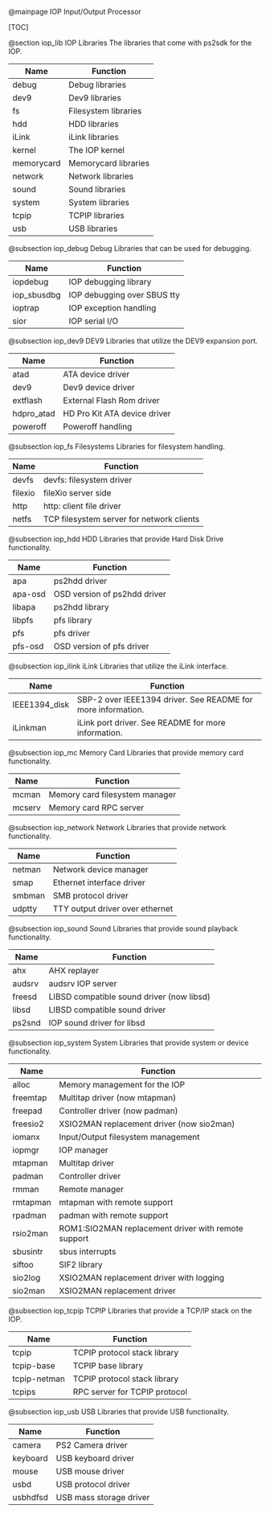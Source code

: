 @mainpage IOP Input/Output Processor

[TOC]

@section iop_lib IOP Libraries
The libraries that come with ps2sdk for the IOP.

Name        | Function
----------- | --------
debug       | Debug libraries
dev9        | Dev9 libraries
fs          | Filesystem libraries
hdd         | HDD libraries
iLink       | iLink libraries
kernel      | The IOP kernel
memorycard  | Memorycard libraries
network     | Network libraries
sound       | Sound libraries
system      | System libraries
tcpip       | TCPIP libraries
usb         | USB libraries


@subsection iop_debug Debug
Libraries that can be used for debugging.

Name        | Function
----------- | --------
iopdebug    | IOP debugging library
iop_sbusdbg | IOP debugging over SBUS tty
ioptrap     | IOP exception handling
sior        | IOP serial I/O

@subsection iop_dev9 DEV9
Libraries that utilize the DEV9 expansion port.

Name        | Function
----------- | --------
atad        | ATA device driver
dev9        | Dev9 device driver
extflash    | External Flash Rom driver
hdpro_atad  | HD Pro Kit ATA device driver
poweroff    | Poweroff handling


@subsection iop_fs Filesystems
Libraries for filesystem handling.

Name        | Function
----------- | --------
devfs       | devfs: filesystem driver
filexio     | fileXio server side
http        | http: client file driver
netfs       | TCP filesystem server for network clients

@subsection iop_hdd HDD
Libraries that provide Hard Disk Drive functionality.

Name    | Function
------- | --------
apa     | ps2hdd driver
apa-osd | OSD version of ps2hdd driver
libapa  | ps2hdd library
libpfs  | pfs library
pfs     | pfs driver
pfs-osd | OSD version of pfs driver

@subsection iop_ilink iLink
Libraries that utilize the iLink interface.

Name          | Function
------------- | --------
IEEE1394_disk | SBP-2 over IEEE1394 driver. See README for more information.
iLinkman      | iLink port driver. See README for more information.

@subsection iop_mc Memory Card
Libraries that provide memory card functionality.

Name   | Function
------ | --------
mcman  | Memory card filesystem manager
mcserv | Memory card RPC server

@subsection iop_network Network
Libraries that provide network functionality.

Name   | Function
------ | --------
netman | Network device manager
smap   | Ethernet interface driver
smbman | SMB protocol driver
udptty | TTY output driver over ethernet

@subsection iop_sound Sound
Libraries that provide sound playback functionality.

Name   | Function
------ | --------
ahx    | AHX replayer
audsrv | audsrv IOP server
freesd | LIBSD compatible sound driver (now libsd)
libsd  | LIBSD compatible sound driver
ps2snd | IOP sound driver for libsd

@subsection iop_system System
Libraries that provide system or device functionality.

Name     | Function
-------- | --------
alloc    | Memory management for the IOP
freemtap | Multitap driver (now mtapman)
freepad  | Controller driver (now padman)
freesio2 | XSIO2MAN replacement driver (now sio2man)
iomanx   | Input/Output filesystem management
iopmgr   | IOP manager
mtapman  | Multitap driver
padman   | Controller driver
rmman    | Remote manager
rmtapman | mtapman with remote support
rpadman  | padman with remote support
rsio2man | ROM1:SIO2MAN replacement driver with remote support
sbusintr | sbus interrupts
siftoo   | SIF2 library
sio2log  | XSIO2MAN replacement driver with logging
sio2man  | XSIO2MAN replacement driver


@subsection iop_tcpip TCPIP
Libraries that provide a TCP/IP stack on the IOP.

Name         | Function
------------ | --------
tcpip        | TCPIP protocol stack library
tcpip-base   | TCPIP base library
tcpip-netman | TCPIP protocol stack library
tcpips       | RPC server for TCPIP protocol

@subsection iop_usb USB
Libraries that provide USB functionality.

Name     | Function
-------- | --------
camera   | PS2 Camera driver
keyboard | USB keyboard driver
mouse    | USB mouse driver
usbd     | USB protocol driver
usbhdfsd | USB mass storage driver

